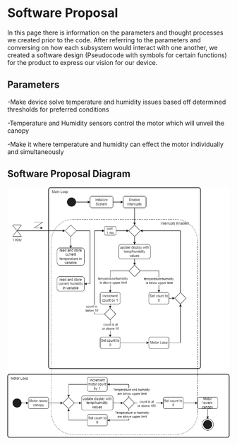# Software Proposal
In this page there is information on the parameters and thought processes we created prior to the code. After referring to the parameters and conversing on how each subsystem would interact with one another, we created a software design (Pseudocode with symbols for certain functions) for the product to express our vision for our device.
## Parameters
-Make device solve temperature and humidity issues based off determined thresholds for preferred conditions

-Temperature and Humidity sensors control the motor which will unveil the canopy

-Make it where temperature and humidity can effect the motor individually and simultaneously

## Software Proposal Diagram
![image caption](Software_Proposal.drawio.png)
